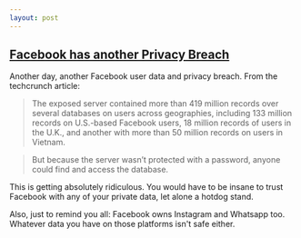 ```yaml
---
layout: post
---
```


## [Facebook has another Privacy Breach](https://techcrunch.com/2019/09/04/facebook-phone-numbers-exposed/)

Another day, another Facebook user data and privacy breach. From the techcrunch article:

>The exposed server contained more than 419 million records over several databases on users across geographies, including 133 million records on U.S.-based Facebook users, 18 million records of users in the U.K., and another with more than 50 million records on users in Vietnam.

>But because the server wasn’t protected with a password, anyone could find and access the database.

This is getting absolutely ridiculous. You would have to be insane to trust Facebook with any of your private data, let alone a hotdog stand.

Also, just to remind you all: Facebook owns Instagram and Whatsapp too. Whatever data you have on those platforms isn't safe either.
